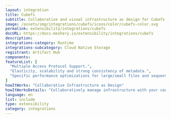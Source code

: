 ```yaml
---
layout: integration
title: Cubefs
subtitle: Collaborative and visual infrastructure as design for Cubefs
image: /assets/img/integrations/cubefs/icons/color/cubefs-color.svg
permalink: extensibility/integrations/cubefs
docURL: https://docs.meshery.io/extensibility/integrations/cubefs
description: 
integrations-category: Runtime
integrations-subcategory: Cloud Native Storage
registrant: Artifact Hub
components: 
featureList: [
  "Multiple Access Protocol Support.",
  "Elasticity, scalability and strong consistency of metadata.",
  "Specific performance optimizations for large/small files and sequential/random writes."
]
howItWorks: "Collaborative Infrastructure as Design"
howItWorksDetails: "Collaboratively manage infrastructure with your coworkers synchronously sharing the same designs."
language: en
list: include
type: extensibility
category: integrations
---
```

